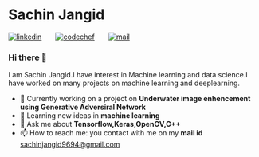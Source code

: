 # Sachin Jangid
  
[![linkedin](https://github.com/sachin327/unsupervise_learning/blob/main/images/linkedin.gif)](https://www.linkedin.com/in/sachin-jangid-6215ba1ab/)&nbsp;&nbsp;&nbsp;&nbsp;&nbsp;&nbsp;&nbsp;[![codechef](https://github.com/sachin327/unsupervise_learning/blob/main/images/c.png)](https://www.codechef.com/users/sj327)&nbsp;&nbsp;&nbsp;&nbsp;&nbsp;&nbsp;&nbsp;[![mail](https://github.com/sachin327/unsupervise_learning/blob/main/images/g.png)](mailto:sachinjangid9694@gmail.com)

### Hi there 👋

I am Sachin Jangid.I have interest in Machine learning and data science.I have worked on many projects on machine learning and deeplearning.

- 🔭 Currently working on a project on **Underwater image enhencement using Generative Adversiral Network**
- 🌱 Learning new ideas in **machine learning**
- 💬 Ask me about **Tensorflow,Keras,OpenCV,C++**
- 📫 How to reach me: you contact with me on my **mail id** sachinjangid9694@gmail.com

